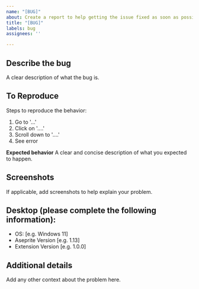 ```yaml
---
name: "[BUG]"
about: Create a report to help getting the issue fixed as soon as possible
title: "[BUG]"
labels: bug
assignees: ''

---
```


## **Describe the bug**
A clear description of what the bug is.

## **To Reproduce**
Steps to reproduce the behavior:
1. Go to '...'
2. Click on '....'
3. Scroll down to '....'
4. See error

**Expected behavior**
A clear and concise description of what you expected to happen.

## **Screenshots**
If applicable, add screenshots to help explain your problem.

## **Desktop (please complete the following information):**
 - OS: [e.g. Windows 11]
 - Aseprite Version [e.g. 1.13]
 - Extension Version [e.g. 1.0.0]

## **Additional details**
Add any other context about the problem here.
